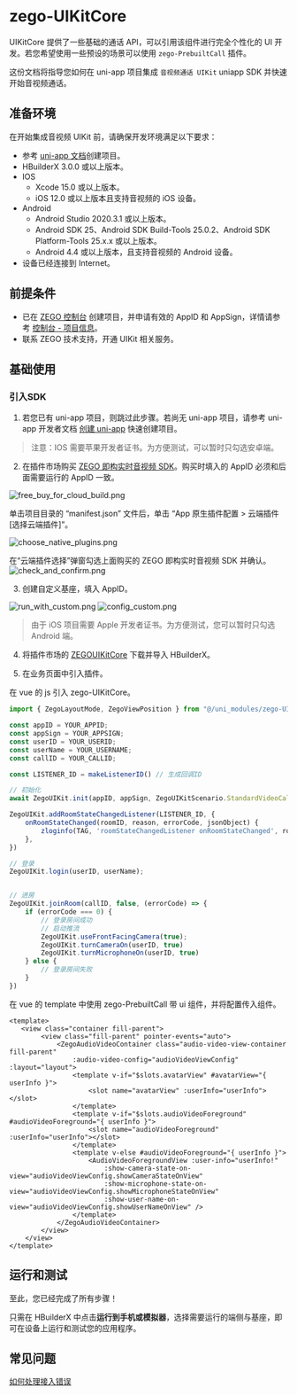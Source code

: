 # zego-UIKitCore

UIKitCore 提供了一些基础的通话 API，可以引用该组件进行完全个性化的 UI 开发。若您希望使用一些预设的场景可以使用 `zego-PrebuiltCall` 插件。

这份文档将指导您如何在 uni-app 项目集成 `音视频通话 UIKit` uniapp SDK 并快速开始音视频通话。

## 准备环境

在开始集成音视频 UIKit 前，请确保开发环境满足以下要求：

- 参考 [uni-app 文档](https://zh.uniapp.dcloud.io/quickstart-hx.html)创建项目。
- HBuilderX 3.0.0 或以上版本。
- IOS
  - Xcode 15.0 或以上版本。
  - iOS 12.0 或以上版本且支持音视频的 iOS 设备。
- Android
  - Android Studio 2020.3.1 或以上版本。
  - Android SDK 25、Android SDK Build-Tools 25.0.2、Android SDK Platform-Tools 25.x.x 或以上版本。
  - Android 4.4 或以上版本，且支持音视频的 Android 设备。
- 设备已经连接到 Internet。

## 前提条件

- 已在 [ZEGO 控制台](https://console.zego.im) 创建项目，并申请有效的 AppID 和 AppSign，详情请参考 [控制台 - 项目信息](https://doc-zh.zego.im/article/12107)。
- 联系 ZEGO 技术支持，开通 UIKit 相关服务。

## 基础使用

### 引入SDK

1. 若您已有 uni-app 项目，则跳过此步骤。若尚无 uni-app 项目，请参考 uni-app 开发者文档 [创建 uni-app](https://uniapp.dcloud.net.cn/quickstart-hx.html) 快速创建项目。

> 注意：IOS 需要苹果开发者证书。为方便测试，可以暂时只勾选安卓端。

2. 在插件市场购买 [ZEGO 即构实时音视频 SDK](https://ext.dcloud.net.cn/plugin?id=3617)。购买时填入的 AppID 必须和后面需要运行的 AppID 一致。

<img src="https://media-resource.spreading.io/docuo/workspace564/27e54a759d23575969552654cb45bf89/fc005e6051.png" alt="free_buy_for_cloud_build.png"/>

单击项目目录的 “manifest.json” 文件后，单击 “App 原生插件配置 > 云端插件 [选择云端插件]”。

<img src="https://media-resource.spreading.io/docuo/workspace564/27e54a759d23575969552654cb45bf89/65c125a799.png" alt="choose_native_plugins.png" />

在“云端插件选择”弹窗勾选上面购买的 ZEGO 即构实时音视频 SDK 并确认。
<img src="https://media-resource.spreading.io/docuo/workspace564/27e54a759d23575969552654cb45bf89/2a4289a346.png" alt="check_and_confirm.png" />

3. 创建自定义基座，填入 AppID。

<img src="https://media-resource.spreading.io/docuo/workspace564/27e54a759d23575969552654cb45bf89/47d08e1b29.png" alt="run_with_custom.png"/>

<img src="https://media-resource.spreading.io/docuo/workspace564/27e54a759d23575969552654cb45bf89/02f56f8dad.png" alt="config_custom.png"/>

> 由于 iOS 项目需要 Apple 开发者证书。为方便测试，您可以暂时只勾选 Android 端。

4. 将插件市场的 [ZEGOUIKitCore](https://ext.dcloud.net.cn/plugin?id=19686) 下载并导入 HBuilderX。

5. 在业务页面中引入插件。

在 vue 的 js 引入 zego-UIKitCore。
```js
import { ZegoLayoutMode, ZegoViewPosition } from "@/uni_modules/zego-UIKitCore";

const appID = YOUR_APPID;
const appSign = YOUR_APPSIGN;
const userID = YOUR_USERID;
const userName = YOUR_USERNAME;
const callID = YOUR_CALLID;

const LISTENER_ID = makeListenerID() // 生成回调ID

// 初始化
await ZegoUIKit.init(appID, appSign, ZegoUIKitScenario.StandardVideoCall)

ZegoUIKit.addRoomStateChangedListener(LISTENER_ID, {
    onRoomStateChanged(roomID, reason, errorCode, jsonObject) {
        zloginfo(TAG, 'roomStateChangedListener onRoomStateChanged', roomID, reason, errorCode, jsonObject);
    },
})

// 登录
ZegoUIKit.login(userID, userName);


// 进房
ZegoUIKit.joinRoom(callID, false, (errorCode) => {
    if (errorCode === 0) {
        // 登录房间成功
        // 启动推流
        ZegoUIKit.useFrontFacingCamera(true);
        ZegoUIKit.turnCameraOn(userID, true)
        ZegoUIKit.turnMicrophoneOn(userID, true)
    } else {
        // 登录房间失败
    }
})
```

在 vue 的 template 中使用 zego-PrebuiltCall 带 ui 组件，并将配置传入组件。
```vue
<template>
   <view class="container fill-parent">
		<view class="fill-parent" pointer-events="auto">
			<ZegoAudioVideoContainer class="audio-video-view-container fill-parent"
				:audio-video-config="audioVideoViewConfig" :layout="layout">
				<template v-if="$slots.avatarView" #avatarView="{ userInfo }">
					<slot name="avatarView" :userInfo="userInfo"></slot>
				</template>
				<template v-if="$slots.audioVideoForeground" #audioVideoForeground="{ userInfo }">
					<slot name="audioVideoForeground" :userInfo="userInfo"></slot>
				</template>
				<template v-else #audioVideoForeground="{ userInfo }">
					<AudioVideoForegroundView :user-info="userInfo!"
						:show-camera-state-on-view="audioVideoViewConfig.showCameraStateOnView"
						:show-microphone-state-on-view="audioVideoViewConfig.showMicrophoneStateOnView"
						:show-user-name-on-view="audioVideoViewConfig.showUserNameOnView" />
				</template>
			</ZegoAudioVideoContainer>
		</view>
	</view>
</template>
```

## 运行和测试

至此，您已经完成了所有步骤！

只需在 HBuilderX 中点击**运行到手机或模拟器**，选择需要运行的端侧与基座，即可在设备上运行和测试您的应用程序。

## 常见问题

[如何处理接入错误](https://doc-zh.zego.im/faq?product=Call_Kit&platform=uni-app)
